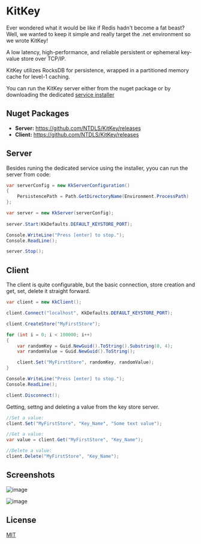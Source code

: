 # KitKey

Ever wondered what it would be like if Redis hadn't become a fat beast?
Well, we wanted to keep it simple and really target the .net environment so we wrote KitKey!

A low latency, high-performance, and reliable persistent or ephemeral key-value store over TCP/IP.

KitKey utilizes RocksDB for persistence, wrapped in a partitioned memory cache for level-1 caching.

You can run the KitKey server either from the nuget package or by downloading the dedicated [service installer](https://github.com/NTDLS/KitKey/releases)

## Nuget Packages
- **Server:** https://github.com/NTDLS/KitKey/releases
- **Client:** https://github.com/NTDLS/KitKey/releases

## Server
Besides runing the dedicated service using the installer, yyou can run the server from code:

```csharp
var serverConfig = new KkServerConfiguration()
{
    PersistencePath = Path.GetDirectoryName(Environment.ProcessPath)
};

var server = new KkServer(serverConfig);
            
server.Start(KkDefaults.DEFAULT_KEYSTORE_PORT);

Console.WriteLine("Press [enter] to stop.");
Console.ReadLine();

server.Stop();
```

## Client
The client is quite configurable, but the basic connection, store creation and get, set, delete it straight forward.

```csharp
var client = new KkClient();

client.Connect("localhost", KkDefaults.DEFAULT_KEYSTORE_PORT);

client.CreateStore("MyFirstStore");

for (int i = 0; i < 100000; i++)
{
    var randomKey = Guid.NewGuid().ToString().Substring(0, 4);
    var randomValue = Guid.NewGuid().ToString();

    client.Set("MyFirstStore", randomKey, randomValue);
}

Console.WriteLine("Press [enter] to stop.");
Console.ReadLine();

client.Disconnect();
```

Getting, settng and deleting a value from the key store server.
```csharp
//Set a value:
client.Set("MyFirstStore", "Key_Name", "Some text value");

//Get a value:
var value = client.Get("MyFirstStore", "Key_Name");

//Delete a value:
client.Delete("MyFirstStore", "Key_Name");
```

## Screenshots
![image](https://github.com/user-attachments/assets/d1f8559d-ade8-409d-8bbb-c38770f3bfdf)

![image](https://github.com/user-attachments/assets/af436c63-fe89-4629-8d0c-94a6b8c72374)

## License
[MIT](https://choosealicense.com/licenses/mit/)
